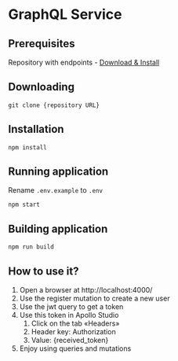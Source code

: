 # GraphQL Service

## Prerequisites

Repository with endpoints - [Download & Install](https://github.com/rolling-scopes-school/node-graphql-service)

## Downloading

```
git clone {repository URL}
```

## Installation

```
npm install
```

## Running application

Rename `.env.example` to `.env`

```
npm start
```

## Building application

```
npm run build
```

## How to use it?

1. Open a browser at http://localhost:4000/
2. Use the register mutation to create a new user
3. Use the jwt query to get a token
4. Use this token in Apollo Studio
    1. Click on the tab «Headers»
    2. Header key: Authorization
    3. Value: {received_token}
5. Enjoy using queries and mutations
